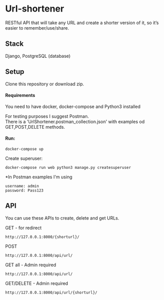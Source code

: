 # Url-shortener

RESTful API  that will take any URL
and create a shorter version of it, so it’s easier to remember/use/share.

## Stack
Django, PostgreSQL (database)

## Setup

Clone this repository or download zip.<br/>

#### Requirements
You need to have docker, docker-compose and Python3 installed

For testing purposes I suggest Postman.<br/>
There is a 'UrlShortener.postman_collection.json' with examples od GET,POST,DELETE methods.<br/>


#### Run:<br/>
```
docker-compose up
```

Create superuser:<br/>
```
docker-compose run web python3 manage.py createsuperuser
```
*In Postman examples I'm using <br/>
```
username: admin
password: Pass123
```
## API
You can use these APIs to create, delete and get URLs.<br/>

GET - for redirect
```
http://127.0.0.1:8000/{shorturl}/
```
POST
```
http://127.0.0.1:8000/api/url/
```
GET all - Admin required 
```
http://127.0.0.1:8000/api/url/
```
GET/DELETE - Admin required 
```
http://127.0.0.1:8000/api/url/{shorturl}/
```

